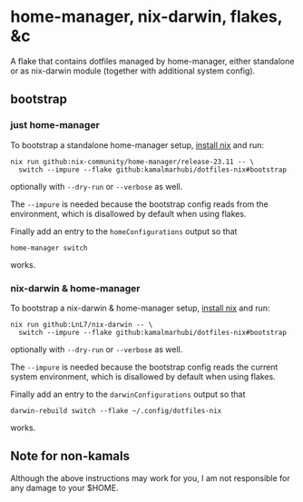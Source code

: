 # home-manager, nix-darwin, flakes, &c

A flake that contains dotfiles managed by home-manager, either standalone or as
nix-darwin module (together with additional system config).


## bootstrap

### just home-manager

To bootstrap a standalone home-manager setup, [install nix] and run:

    nix run github:nix-community/home-manager/release-23.11 -- \
      switch --impure --flake github:kamalmarhubi/dotfiles-nix#bootstrap

optionally with `--dry-run` or `--verbose` as well.

The `--impure` is needed because the bootstrap config reads from the
environment, which is disallowed by default when using flakes.

Finally add an entry to the `homeConfigurations` output so that

    home-manager switch

works.

### nix-darwin & home-manager

To bootstrap a nix-darwin & home-manager setup, [install nix] and run:

    nix run github:LnL7/nix-darwin -- \
      switch --impure --flake github:kamalmarhubi/dotfiles-nix#bootstrap

optionally with `--dry-run` or `--verbose` as well.

The `--impure` is needed because the bootstrap config reads the current system
environment, which is disallowed by default when using flakes.

Finally add an entry to the `darwinConfigurations` output so that

    darwin-rebuild switch --flake ~/.config/dotfiles-nix

works.

[install nix]: https://zero-to-nix.com/start/install

## Note for non-kamals

Although the above instructions may work for you, I am not responsible for any
damage to your $HOME.

